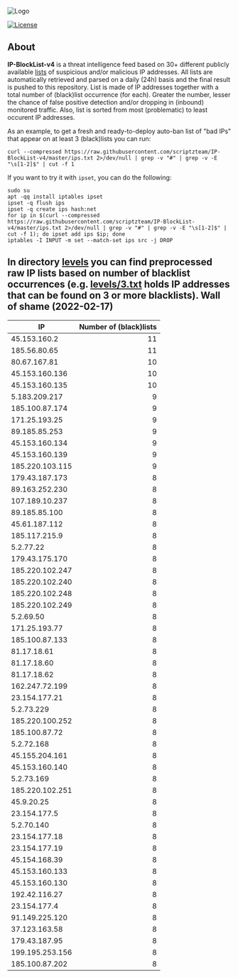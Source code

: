 ![Logo](https://i.imgur.com/PyKLAe7.png)

[![License](https://img.shields.io/badge/license-The_Unlicense-red.svg)](https://unlicense.org/)

About
----

**IP-BlockList-v4** is a threat intelligence feed based on 30+ different publicly available [lists](https://github.com/stamparm/maltrail) of suspicious and/or malicious IP addresses. All lists are automatically retrieved and parsed on a daily (24h) basis and the final result is pushed to this repository. List is made of IP addresses together with a total number of (black)list occurrence (for each). Greater the number, lesser the chance of false positive detection and/or dropping in (inbound) monitored traffic. Also, list is sorted from most (problematic) to least occurent IP addresses.

As an example, to get a fresh and ready-to-deploy auto-ban list of "bad IPs" that appear on at least 3 (black)lists you can run:

```
curl --compressed https://raw.githubusercontent.com/scriptzteam/IP-BlockList-v4/master/ips.txt 2>/dev/null | grep -v "#" | grep -v -E "\s[1-2]$" | cut -f 1
```

If you want to try it with `ipset`, you can do the following:

```
sudo su
apt -qq install iptables ipset
ipset -q flush ips
ipset -q create ips hash:net
for ip in $(curl --compressed https://raw.githubusercontent.com/scriptzteam/IP-BlockList-v4/master/ips.txt 2>/dev/null | grep -v "#" | grep -v -E "\s[1-2]$" | cut -f 1); do ipset add ips $ip; done
iptables -I INPUT -m set --match-set ips src -j DROP
```

In directory [levels](levels) you can find preprocessed raw IP lists based on number of blacklist occurrences (e.g. [levels/3.txt](levels/3.txt) holds IP addresses that can be found on 3 or more blacklists).
Wall of shame (2022-02-17)
----

|IP|Number of (black)lists|
|---|--:|
45.153.160.2|11
185.56.80.65|11
80.67.167.81|10
45.153.160.136|10
45.153.160.135|10
5.183.209.217|9
185.100.87.174|9
171.25.193.25|9
89.185.85.253|9
45.153.160.134|9
45.153.160.139|9
185.220.103.115|9
179.43.187.173|8
89.163.252.230|8
107.189.10.237|8
89.185.85.100|8
45.61.187.112|8
185.117.215.9|8
5.2.77.22|8
179.43.175.170|8
185.220.102.247|8
185.220.102.240|8
185.220.102.248|8
185.220.102.249|8
5.2.69.50|8
171.25.193.77|8
185.100.87.133|8
81.17.18.61|8
81.17.18.60|8
81.17.18.62|8
162.247.72.199|8
23.154.177.21|8
5.2.73.229|8
185.220.100.252|8
185.100.87.72|8
5.2.72.168|8
45.155.204.161|8
45.153.160.140|8
5.2.73.169|8
185.220.102.251|8
45.9.20.25|8
23.154.177.5|8
5.2.70.140|8
23.154.177.18|8
23.154.177.19|8
45.154.168.39|8
45.153.160.133|8
45.153.160.130|8
192.42.116.27|8
23.154.177.4|8
91.149.225.120|8
37.123.163.58|8
179.43.187.95|8
199.195.253.156|8
185.100.87.202|8
